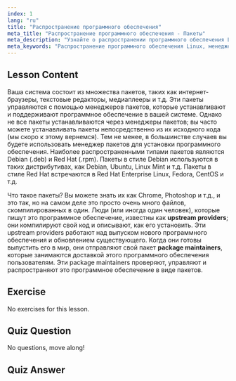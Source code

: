 ```yaml
---
index: 1
lang: "ru"
title: "Распространение программного обеспечения"
meta_title: "Распространение программного обеспечения - Пакеты"
meta_description: "Узнайте о распространении программного обеспечения Linux, менеджерах пакетов и типах пакетов, таких как .deb и .rpm. Поймите, как управляется программное обеспечение в системах Linux."
meta_keywords: "Распространение программного обеспечения Linux, менеджер пакетов, .deb, .rpm, пакеты Linux, Linux для начинающих, учебник по Linux, установка программного обеспечения"
---
```


## Lesson Content

Ваша система состоит из множества пакетов, таких как интернет-браузеры, текстовые редакторы, медиаплееры и т.д. Эти пакеты управляются с помощью менеджеров пакетов, которые устанавливают и поддерживают программное обеспечение в вашей системе. Однако не все пакеты устанавливаются через менеджеры пакетов; вы часто можете устанавливать пакеты непосредственно из их исходного кода (мы скоро к этому вернемся). Тем не менее, в большинстве случаев вы будете использовать менеджер пакетов для установки программного обеспечения. Наиболее распространенными типами пакетов являются Debian (.deb) и Red Hat (.rpm). Пакеты в стиле Debian используются в таких дистрибутивах, как Debian, Ubuntu, Linux Mint и т.д. Пакеты в стиле Red Hat встречаются в Red Hat Enterprise Linux, Fedora, CentOS и т.д.

Что такое пакеты? Вы можете знать их как Chrome, Photoshop и т.д., и это так, но на самом деле это просто очень много файлов, скомпилированных в один. Люди (или иногда один человек), которые пишут это программное обеспечение, известны как **upstream providers**; они компилируют свой код и описывают, как его установить. Эти upstream providers работают над выпуском нового программного обеспечения и обновлением существующего. Когда они готовы выпустить его в мир, они отправляют свой пакет **package maintainers**, которые занимаются доставкой этого программного обеспечения пользователям. Эти package maintainers проверяют, управляют и распространяют это программное обеспечение в виде пакетов.

## Exercise

No exercises for this lesson.

## Quiz Question

No questions, move along!

## Quiz Answer
